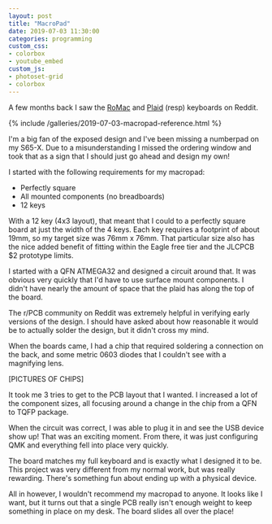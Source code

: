 ```yaml
---
layout: post
title: "MacroPad"
date: 2019-07-03 11:30:00
categories: programming
custom_css:
- colorbox
- youtube_embed
custom_js:
- photoset-grid
- colorbox
---
```


A few months back I saw the [RoMac](https://www.reddit.com/r/MechanicalKeyboards/comments/b74x8n/ic_the_romac_a_plaid_inspired_12key_macropad/)
and [Plaid](https://github.com/hsgw/plaid) (resp) keyboards on Reddit.

{% include /galleries/2019-07-03-macropad-reference.html %}

I'm a big fan of the exposed design and I've been missing a numberpad on my
S65-X. Due to a misunderstanding I missed the ordering window and took that as a
sign that I should just go ahead and design my own!

I started with the following requirements for my macropad:

* Perfectly square
* All mounted components (no breadboards)
* 12 keys

With a 12 key (4x3 layout), that meant that I could to a perfectly square board
at just the width of the 4 keys. Each key requires a footprint of about 19mm, so
my target size was 76mm x 76mm. That particular size also has the nice added
benefit of fitting within the Eagle free tier and the JLCPCB $2 prototype limits.

I started with a QFN ATMEGA32 and designed a circuit around that. It was obvious
very quickly that I'd have to use surface mount components. I didn't have nearly
the amount of space that the plaid has along the top of the board.

The r/PCB community on Reddit was extremely helpful in verifying early versions
of the design. I should have asked about how reasonable it would be to actually
solder the design, but it didn't cross my mind.

When the boards came, I had a chip that required soldering a connection on the back,
and some metric 0603 diodes that I couldn't see with a magnifying lens.

[PICTURES OF CHIPS]

It took me 3 tries to get to the PCB layout that I wanted. I increased a lot of
the component sizes, all focusing around a change in the chip from a QFN to TQFP
package.

When the circuit was correct, I was able to plug it in and see the USB device show
up! That was an exciting moment. From there, it was just configuring QMK and
everything fell into place very quickly.

The board matches my full keyboard and is exactly what I designed it to be. This
project was very different from my normal work, but was really rewarding. There's
something fun about ending up with a physical device.

All in however, I wouldn't recommend my macropad to anyone. It looks like I want,
but it turns out that a single PCB really isn't enough weight to keep something in
place on my desk. The board slides all over the place!
